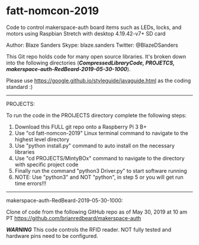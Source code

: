 # fatt-nomcon-2019
Code to control makerspace-auth board items such as LEDs, locks, and motors using Raspbian Stretch with desktop 4.19.42-v7+ SD card

Author: Blaze Sanders Skype: blaze.sanders Twitter: @BlazeDSanders

This Git repo holds code for many open source libraries. It's broken down into the following directories (***CompressedLibraryCode, PROJETCS, makerspace-auth-RedBeard-2019-05-30-1000***). 

Please use https://google.github.io/styleguide/javaguide.html as the coding standard :)

***
PROJECTS:

To run the code in the PROIJECTS directory complete the following steps:
1. Download this FULL git repo onto a Raspberry Pi 3 B+  
2. Use "cd fatt-nomcon-2019" Linux terminal command to navigate to the highest level directory
3. Use "python install.py" command to auto install on the necessary libraries
4. Use "cd PROJECTS/MintyBOx" command to navigate to the directory with specific project code
5. Finally run the command "python3 Driver.py" to start software running
6. NOTE: Use "python3" and NOT "python", in step 5 or you will get run time errors!!!

***
makerspace-auth-RedBeard-2019-05-30-1000:

Clone of code from the following GitHub repo as of May 30, 2019 at 10 am PT
https://github.com/brianredbeard/makerspace-auth

***WARNING***
This code controls the RFID reader. NOT fully tested and hardware pins need to be configured.
